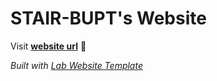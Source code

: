 
# STAIR-BUPT's Website

Visit **[website url](#)** 🚀

_Built with [Lab Website Template](https://greene-lab.gitbook.io/lab-website-template-docs)_

